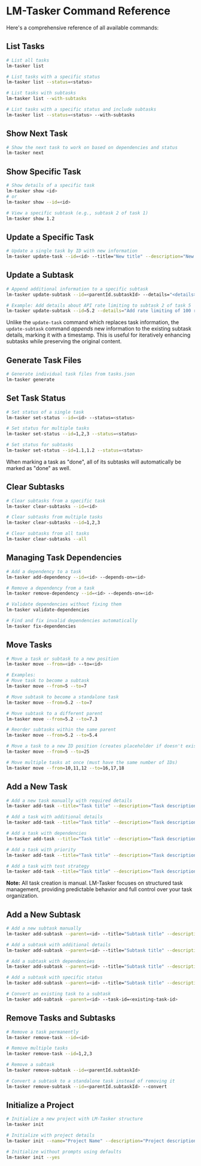 # LM-Tasker Command Reference

Here's a comprehensive reference of all available commands:

## List Tasks

```bash
# List all tasks
lm-tasker list

# List tasks with a specific status
lm-tasker list --status=<status>

# List tasks with subtasks
lm-tasker list --with-subtasks

# List tasks with a specific status and include subtasks
lm-tasker list --status=<status> --with-subtasks
```

## Show Next Task

```bash
# Show the next task to work on based on dependencies and status
lm-tasker next
```

## Show Specific Task

```bash
# Show details of a specific task
lm-tasker show <id>
# or
lm-tasker show --id=<id>

# View a specific subtask (e.g., subtask 2 of task 1)
lm-tasker show 1.2
```

## Update a Specific Task

```bash
# Update a single task by ID with new information
lm-tasker update-task --id=<id> --title="New title" --description="New description" --details="New details"
```

## Update a Subtask

```bash
# Append additional information to a specific subtask
lm-tasker update-subtask --id=<parentId.subtaskId> --details="<details>"

# Example: Add details about API rate limiting to subtask 2 of task 5
lm-tasker update-subtask --id=5.2 --details="Add rate limiting of 100 requests per minute"
```

Unlike the `update-task` command which replaces task information, the `update-subtask` command _appends_ new information
to the existing subtask details, marking it with a timestamp. This is useful for iteratively enhancing subtasks while
preserving the original content.

## Generate Task Files

```bash
# Generate individual task files from tasks.json
lm-tasker generate
```

## Set Task Status

```bash
# Set status of a single task
lm-tasker set-status --id=<id> --status=<status>

# Set status for multiple tasks
lm-tasker set-status --id=1,2,3 --status=<status>

# Set status for subtasks
lm-tasker set-status --id=1.1,1.2 --status=<status>
```

When marking a task as "done", all of its subtasks will automatically be marked as "done" as well.

## Clear Subtasks

```bash
# Clear subtasks from a specific task
lm-tasker clear-subtasks --id=<id>

# Clear subtasks from multiple tasks
lm-tasker clear-subtasks --id=1,2,3

# Clear subtasks from all tasks
lm-tasker clear-subtasks --all
```

## Managing Task Dependencies

```bash
# Add a dependency to a task
lm-tasker add-dependency --id=<id> --depends-on=<id>

# Remove a dependency from a task
lm-tasker remove-dependency --id=<id> --depends-on=<id>

# Validate dependencies without fixing them
lm-tasker validate-dependencies

# Find and fix invalid dependencies automatically
lm-tasker fix-dependencies
```

## Move Tasks

```bash
# Move a task or subtask to a new position
lm-tasker move --from=<id> --to=<id>

# Examples:
# Move task to become a subtask
lm-tasker move --from=5 --to=7

# Move subtask to become a standalone task
lm-tasker move --from=5.2 --to=7

# Move subtask to a different parent
lm-tasker move --from=5.2 --to=7.3

# Reorder subtasks within the same parent
lm-tasker move --from=5.2 --to=5.4

# Move a task to a new ID position (creates placeholder if doesn't exist)
lm-tasker move --from=5 --to=25

# Move multiple tasks at once (must have the same number of IDs)
lm-tasker move --from=10,11,12 --to=16,17,18
```

## Add a New Task

```bash
# Add a new task manually with required details
lm-tasker add-task --title="Task title" --description="Task description"

# Add a task with additional details
lm-tasker add-task --title="Task title" --description="Task description" --details="Implementation details"

# Add a task with dependencies
lm-tasker add-task --title="Task title" --description="Task description" --dependencies=1,2,3

# Add a task with priority
lm-tasker add-task --title="Task title" --description="Task description" --priority=high

# Add a task with test strategy
lm-tasker add-task --title="Task title" --description="Task description" --test-strategy="Testing approach"
```

**Note:** All task creation is manual. LM-Tasker focuses on structured task management, providing predictable behavior and full control over your task organization.

## Add a New Subtask

```bash
# Add a new subtask manually
lm-tasker add-subtask --parent=<id> --title="Subtask title" --description="Subtask description"

# Add a subtask with additional details
lm-tasker add-subtask --parent=<id> --title="Subtask title" --description="Subtask description" --details="Implementation details"

# Add a subtask with dependencies
lm-tasker add-subtask --parent=<id> --title="Subtask title" --description="Subtask description" --dependencies=1,2.1

# Add a subtask with specific status
lm-tasker add-subtask --parent=<id> --title="Subtask title" --description="Subtask description" --status=in-progress

# Convert an existing task to a subtask
lm-tasker add-subtask --parent=<id> --task-id=<existing-task-id>
```

## Remove Tasks and Subtasks

```bash
# Remove a task permanently
lm-tasker remove-task --id=<id>

# Remove multiple tasks
lm-tasker remove-task --id=1,2,3

# Remove a subtask
lm-tasker remove-subtask --id=<parentId.subtaskId>

# Convert a subtask to a standalone task instead of removing it
lm-tasker remove-subtask --id=<parentId.subtaskId> --convert
```

## Initialize a Project

```bash
# Initialize a new project with LM-Tasker structure
lm-tasker init

# Initialize with project details
lm-tasker init --name="Project Name" --description="Project description" --version="1.0.0"

# Initialize without prompts using defaults
lm-tasker init --yes
```


